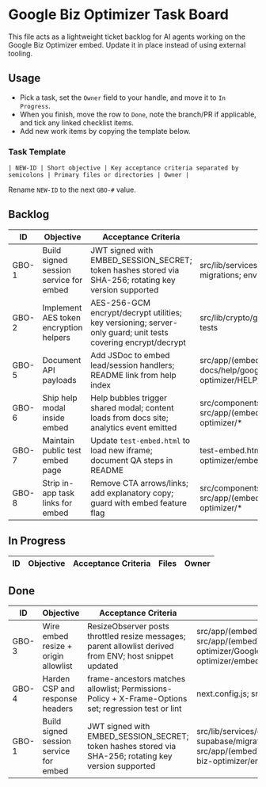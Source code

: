 # Google Biz Optimizer Task Board

This file acts as a lightweight ticket backlog for AI agents working on the Google Biz Optimizer embed. Update it in place instead of using external tooling.

## Usage
- Pick a task, set the `Owner` field to your handle, and move it to `In Progress`.
- When you finish, move the row to `Done`, note the branch/PR if applicable, and tick any linked checklist items.
- Add new work items by copying the template below.

### Task Template
```
| NEW-ID | Short objective | Key acceptance criteria separated by semicolons | Primary files or directories | Owner |
```
Rename `NEW-ID` to the next `GBO-#` value.

## Backlog
| ID | Objective | Acceptance Criteria | Files | Owner |
| --- | --- | --- | --- | --- |
| GBO-1 | Build signed session service for embed | JWT signed with EMBED_SESSION_SECRET; token hashes stored via SHA-256; rotating key version supported | src/lib/services/optimizerLeadService.ts; migrations; env docs | _unassigned_ |
| GBO-2 | Implement AES token encryption helpers | AES-256-GCM encrypt/decrypt utilities; key versioning; server-only guard; unit tests covering encrypt/decrypt | src/lib/crypto/googleTokenCipher.ts; tests | _unassigned_ |
| GBO-5 | Document API payloads | Add JSDoc to embed lead/session handlers; README link from help index | src/app/(embed)/api/embed/*; docs/help/google-biz-optimizer/HELP_ARTICLES_INDEX.md | _unassigned_ |
| GBO-6 | Ship help modal inside embed | Help bubbles trigger shared modal; content loads from docs site; analytics event emitted | src/components/embed/HelpModal.tsx; src/app/(embed)/google-business-optimizer/* | _unassigned_ |
| GBO-7 | Maintain public test embed page | Update `test-embed.html` to load new iframe; document QA steps in README | test-embed.html; docs/google-biz-optimizer/embed/README.md | _unassigned_ |
| GBO-8 | Strip in-app task links for embed | Remove CTA arrows/links; add explanatory copy; guard with embed feature flag | src/components/*Task*; src/app/(embed)/google-business-optimizer/* | _unassigned_ |

## In Progress
| ID | Objective | Acceptance Criteria | Files | Owner |
| --- | --- | --- | --- | --- |

## Done
| ID | Objective | Acceptance Criteria | Files | Owner |
| --- | --- | --- | --- | --- |
| GBO-3 | Wire embed resize + origin allowlist | ResizeObserver posts throttled resize messages; parent allowlist derived from ENV; host snippet updated | src/app/(embed)/embed/google-business-optimizer/page.tsx; src/app/(embed)/embed/google-business-optimizer/GoogleBusinessOptimizerEmbed.tsx; docs/google-biz-optimizer/embed/README.md; test-embed.html | Codex (local) |
| GBO-4 | Harden CSP and response headers | frame-ancestors matches allowlist; Permissions-Policy + X-Frame-Options set; regression test or lint | next.config.js; src/middleware.ts | Codex (local) |
| GBO-1 | Build signed session service for embed | JWT signed with EMBED_SESSION_SECRET; token hashes stored via SHA-256; rotating key version supported | src/lib/services/optimizerLeadService.ts; supabase/migrations/20250319090000_create_optimizer_embed_tables.sql; src/app/(embed)/api/embed/session/create/route.ts; .env*; docs/google-biz-optimizer/embed/README.md | Codex (local) |
